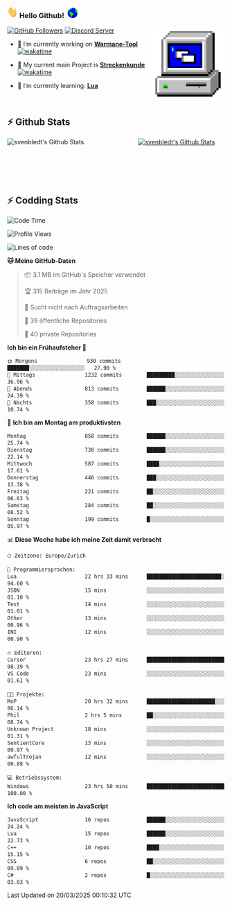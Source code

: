 ### <img src="https://github.com/svenbledt/svenbledt/blob/main/Assets/Hi.gif" height="28" width="24"> **Hello Github!** &nbsp;<img src="https://github.com/svenbledt/svenbledt/blob/main/Assets/Earth.gif" height="24" width="24">
[![GitHub Followers](https://img.shields.io/github/followers/svenbledt?label=Follow&style=flat-squaree&logo=github&labelColor=black&color=black&cacheSeconds=5)](https://github.com/svenbledt)
[![Discord Server](https://img.shields.io/discord/443405445831327754?style=flat-squeree&logo=discord&logoColor=white&label=Trojan%20Rotations%20Server&labelColor=black&color=gray&cacheSeconds=3650)](https://discord.gg/c6GZKjVhxw)
<img align="right" alt="PC GIF" src="https://github.com/svenbledt/svenbledt/blob/main/Assets/PC.gif" width="175" />

<p>

 - 🔭 I’m currently working on **[Warmane-Tool](https://github.com/svenbledt/Warmane-Bot)** [![wakatime](https://wakatime.com/badge/user/eb1cebc0-6a00-4f39-ab37-6770a4331515/project/b1c02622-6489-4920-898c-6e91c5bba727.svg)](https://wakatime.com/badge/user/eb1cebc0-6a00-4f39-ab37-6770a4331515/project/b1c02622-6489-4920-898c-6e91c5bba727)
 - 🔭 My current main Project is **[Streckenkunde](https://github.com/Streckenkunde)** [![wakatime](https://wakatime.com/badge/user/eb1cebc0-6a00-4f39-ab37-6770a4331515/project/8c10f4f0-0d09-4e0e-b526-eec4de9936b6.svg)](https://wakatime.com/badge/user/eb1cebc0-6a00-4f39-ab37-6770a4331515/project/8c10f4f0-0d09-4e0e-b526-eec4de9936b6)

 - 🌱 I’m currently learning: **[Lua](https://www.lua.org/)**
 
</p>

<br>

## :zap: Github Stats

<a href="https://github.com/svenbledt">
  <img align="left" src="https://github-readme-stats.vercel.app/api?username=svenbledt&show_icons=true&title_color=c9d1d9&icon_color=58a6da&text_color=c9d1d9&bg_color=0d1117&hide=issues" alt="svenbledt's Github Stats" width="60%">
 </a>
 <a href="https://github.com/svenbledt">
 <img src="https://github-readme-stats.vercel.app/api/top-langs/?username=svenbledt&show_icons=true&title_color=c9d1d9&icon_color=58a6da&text_color=c9d1d9&bg_color=0d1117" alt="svenbledt's Github Stats" width="35%">
 </a>

<br> <br> <br> <br> 
## :zap: Codding Stats

<!--START_SECTION:waka-->
![Code Time](http://img.shields.io/badge/Code%20Time-588%20hrs%2024%20mins-blue)

![Profile Views](http://img.shields.io/badge/Profilansichten-2-blue)

![Lines of code](https://img.shields.io/badge/Seit%20Hallo%20Welt%20habe%20ich%20geschrieben-29.3%20million%20Codezeilen-blue)

**🐱 Meine GitHub-Daten** 

> 📦 3.1 MB im GitHub's Speicher verwendet 
 > 
> 🏆 315 Beiträge im Jahr 2025
 > 
> 🚫 Sucht nicht nach Auftragsarbeiten
 > 
> 📜 39 öffentliche Repositories 
 > 
> 🔑 40 private Repositories 
 > 
**Ich bin ein Frühaufsteher 🐤** 

```text
🌞 Morgens                930 commits         ███████░░░░░░░░░░░░░░░░░░   27.90 % 
🌆 Mittags                1232 commits        █████████░░░░░░░░░░░░░░░░   36.96 % 
🌃 Abends                 813 commits         ██████░░░░░░░░░░░░░░░░░░░   24.39 % 
🌙 Nachts                 358 commits         ███░░░░░░░░░░░░░░░░░░░░░░   10.74 % 
```
📅 **Ich bin am Montag am produktivsten** 

```text
Montag                   858 commits         ██████░░░░░░░░░░░░░░░░░░░   25.74 % 
Dienstag                 738 commits         ██████░░░░░░░░░░░░░░░░░░░   22.14 % 
Mittwoch                 587 commits         ████░░░░░░░░░░░░░░░░░░░░░   17.61 % 
Donnerstag               446 commits         ███░░░░░░░░░░░░░░░░░░░░░░   13.38 % 
Freitag                  221 commits         ██░░░░░░░░░░░░░░░░░░░░░░░   06.63 % 
Samstag                  284 commits         ██░░░░░░░░░░░░░░░░░░░░░░░   08.52 % 
Sonntag                  199 commits         █░░░░░░░░░░░░░░░░░░░░░░░░   05.97 % 
```


📊 **Diese Woche habe ich meine Zeit damit verbracht** 

```text
🕑︎ Zeitzone: Europe/Zurich

💬 Programmiersprachen: 
Lua                      22 hrs 33 mins      ████████████████████████░   94.60 % 
JSON                     15 mins             ░░░░░░░░░░░░░░░░░░░░░░░░░   01.10 % 
Text                     14 mins             ░░░░░░░░░░░░░░░░░░░░░░░░░   01.01 % 
Other                    13 mins             ░░░░░░░░░░░░░░░░░░░░░░░░░   00.96 % 
INI                      12 mins             ░░░░░░░░░░░░░░░░░░░░░░░░░   00.90 % 

🔥 Editoren: 
Cursor                   23 hrs 27 mins      █████████████████████████   98.39 % 
VS Code                  23 mins             ░░░░░░░░░░░░░░░░░░░░░░░░░   01.61 % 

🐱‍💻 Projekte: 
MoP                      20 hrs 32 mins      ██████████████████████░░░   86.14 % 
Phil                     2 hrs 5 mins        ██░░░░░░░░░░░░░░░░░░░░░░░   08.74 % 
Unknown Project          18 mins             ░░░░░░░░░░░░░░░░░░░░░░░░░   01.31 % 
SentientCore             13 mins             ░░░░░░░░░░░░░░░░░░░░░░░░░   00.97 % 
awfulTrojan              12 mins             ░░░░░░░░░░░░░░░░░░░░░░░░░   00.89 % 

💻 Betriebssystem: 
Windows                  23 hrs 50 mins      █████████████████████████   100.00 % 
```

**Ich code am meisten in JavaScript** 

```text
JavaScript               16 repos            ██████░░░░░░░░░░░░░░░░░░░   24.24 % 
Lua                      15 repos            ██████░░░░░░░░░░░░░░░░░░░   22.73 % 
C++                      10 repos            ████░░░░░░░░░░░░░░░░░░░░░   15.15 % 
CSS                      6 repos             ██░░░░░░░░░░░░░░░░░░░░░░░   09.09 % 
C#                       2 repos             █░░░░░░░░░░░░░░░░░░░░░░░░   03.03 % 
```




 Last Updated on 20/03/2025 00:10:32 UTC
<!--END_SECTION:waka-->
